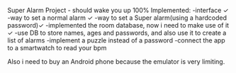 Super Alarm Project - should wake you up 100%
Implemented:
-interface ✓
-way to set a normal alarm ✓
-way to set a Super alarm(using a hardcoded password)✓
-implemented the room database, now i need to make use of it ✓
-use DB to store names, ages and passwords, and also use it to create a list of alarms
-implement a puzzle instead of a password
-connect the app to a smartwatch to read your bpm

Also i need to buy an Android phone because the emulator is very limiting. 
